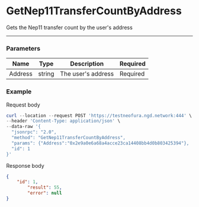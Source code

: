 # GetNep11TransferCountByAddress
Gets the Nep11 transfer count by the user's address
<hr>

### Parameters

|    Name    | Type | Description | Required |
| ---------- | --- |    ------    | ----|
| Address     | string|  The user's address| Required |



### Example

Request body

```powershell
curl --location --request POST 'https://testneofura.ngd.network:444' \
--header 'Content-Type: application/json' \
--data-raw '{
  "jsonrpc": "2.0",
  "method": "GetNep11TransferCountByAddress",
  "params": {"Address":"0x2e9a0e6a68a4acce23ca14408bb4d0b803425394"},
  "id": 1
}'
```

Response body

```json
{
    "id": 1,
        "result": 55,
        "error": null
}
```
